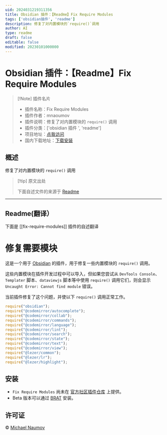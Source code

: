 ```yaml
---
uid: 2024031219311356
title: Obsidian 插件：【Readme】Fix Require Modules
tags: ['obsidian插件', 'readme']
description: 修复了对内置模块的`require()`调用
author: AI
type: readme
draft: false
editable: false
modified: 20230101000000
---
```


# Obsidian 插件：【Readme】Fix Require Modules

> [!Note] 插件名片
> - 插件名称：Fix Require Modules
> - 插件作者：mnaoumov
> - 插件说明：修复了对内置模块的 `require()` 调用
> - 插件分类：['obsidian 插件 ', 'readme']
> - 项目地址：[点我访问](https://github.com/mnaoumov/obsidian-fix-require-modules)
> - 国内下载地址：[下载安装](https://pkmer.cn/products/plugin/pluginMarket/?fix-require-modules)

## 概述

修复了对内置模块的 `require()` 调用

> [!tip] 原文出处
>
>下面自述文件的来源于 [Readme](https://ghproxy.net/https://raw.githubusercontent.com/mnaoumov/obsidian-fix-require-modules/main/README.md)

---

## Readme(翻译）

下面是 [[fix-require-modules]] 插件的自述翻译

# 修复需要模块

这是一个用于 [Obsidian](https://obsidian.md/) 的插件，用于修复一些内置模块的 `require()` 调用。

这些内置模块在插件开发过程中可以导入，但如果您尝试从 `DevTools Console`、`Templater` 脚本、`dataviewjs` 脚本等中使用 `require()` 调用它们，则会显示 `Uncaught Error: Cannot find module` 错误。

当前插件修复了这个问题，并使以下 `require()` 调用正常工作。

```js
require("obsidian");
require("@codemirror/autocomplete");
require("@codemirror/collab");
require("@codemirror/commands");
require("@codemirror/language");
require("@codemirror/lint");
require("@codemirror/search");
require("@codemirror/state");
require("@codemirror/text");
require("@codemirror/view");
require("@lezer/common");
require("@lezer/lr");
require("@lezer/highlight");
```

## 安装

- `Fix Require Modules` 尚未在 [官方社区插件仓库](https://obsidian.md/plugins) 上提供。
- Beta 版本可以通过 [BRAT](https://github.com/TfTHacker/obsidian42-brat) 安装。

## 许可证

 © [Michael Naumov](https://github.com/mnaoumov/)
